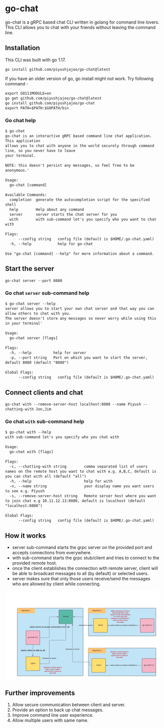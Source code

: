 # go-chat
go-chat is a gRPC based chat CLI written in golang for command line lovers. This CLI allows you to chat
with your friends without leaving the command line.

## Installation

This CLI was built with go 1.17.
```shell
go install github.com/piyushjajoo/go-chat@latest
```

If you have an older version of go, go install might not work. Try following command -
```shell
export GO111MODULE=on
go get github.com/piyushjajoo/go-chat@latest
go install github.com/piyushjajoo/go-chat
export PATH=$PATH:$GOPATH/bin
```

### Go chat help
```
$ go-chat 
go-chat is an interactive gRPC based command line chat application. This application
allows you to chat with anyone in the world securely through command line, so you never have to leave
your terminal.

NOTE: this doesn't persist any messages, so feel free to be anonymous.'

Usage:
  go-chat [command]

Available Commands:
  completion  generate the autocompletion script for the specified shell
  help        Help about any command
  server      server starts the chat server for you
  with        with sub-command let's you specify who you want to chat with

Flags:
      --config string   config file (default is $HOME/.go-chat.yaml)
  -h, --help            help for go-chat

Use "go-chat [command] --help" for more information about a command.
```

## Start the server
```shell
go-chat server --port 8080
```

### Go chat `server` sub-command help

```
$ go-chat server --help
server allows you to start your own chat server and that way you can allow others to chat with you.
The server doesn't store any messages so never worry while using this in your terminal'

Usage:
  go-chat server [flags]

Flags:
  -h, --help          help for server
  -p, --port string   Port on which you want to start the server, default 8080 (default "8080")

Global Flags:
      --config string   config file (default is $HOME/.go-chat.yaml)

```

## Connect clients and chat
```shell
go-chat with --remove-server-host localhost:8080 --name Piyush --chatting-with Jon,Jim
```

### Go chat `with` sub-command help

```
$ go-chat with --help
with sub-command let's you specify who you chat with

Usage:
  go-chat with [flags]

Flags:
  -c, --chatting-with string        comma separated list of users names on the remote host you want to chat with e.g. A,B,C, default is you can chat with all (default "all")
  -h, --help                        help for with
  -n, --name string                 your display name you want users to see e.g. Piyush
  -s, --remove-server-host string   Remote server host where you want to join chat e.g 10.11.12.13:8080, default is localhost (default "localhost:8080")

Global Flags:
      --config string   config file (default is $HOME/.go-chat.yaml)
```

## How it works

* server sub-command starts the grpc server on the provided port and accepts connections from everywhere.
* with sub-command starts the grpc stub/client and tries to connect to the provided remote host.
* once the client establishes the connection with remote server, client will be able to broadcast 
  messages to all (by default) or selected users.
* server makes sure that only those users receive/send the messages who are allowed by client while connecting.

![](go-chat.png)

## Further improvements
1. Allow secure communication between client and server.
2. Provide an option to back up chat messages.
3. Improve command line user experience.
4. Allow multiple users with same name.

